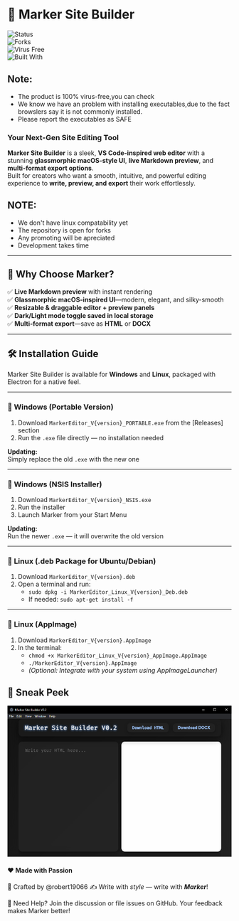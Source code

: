 <!-- markdownlint-configure-file {
  "MD013": {
    "code_blocks": false,
    "tables": false
  },
  "MD033": false,
  "MD041": false
} -->
# 🚀 Marker Site Builder  
![Status](https://img.shields.io/badge/Repository%20Status-Maintained-brightgreen)  
![Forks](https://img.shields.io/badge/Forks-Open-blue)  
![Virus Free](https://img.shields.io/badge/Virus--free-Yes-success)  
![Built With](https://img.shields.io/badge/Built%20with-JavaScript-yellow)
 

## Note:
- The product is 100% virus-free,you can check
- We know we have an problem with installing executables,due to the fact browslers say it is not commonly installed.
- Please report the executables as SAFE

### **Your Next-Gen Site Editing Tool**  

**Marker Site Builder** is a sleek, **VS Code-inspired web editor** with a stunning **glassmorphic macOS-style UI**, **live Markdown preview**, and **multi-format export options**.  
Built for creators who want a smooth, intuitive, and powerful editing experience to **write, preview, and export** their work effortlessly.  
## NOTE:
- We don't have linux compatability yet
- The repository is open for forks
- Any promoting will be apreciated
- Development takes time

---




## 🌟 **Why Choose Marker?**  
✅ **Live Markdown preview** with instant rendering  
✅ **Glassmorphic macOS-inspired UI**—modern, elegant, and silky-smooth  
✅ **Resizable & draggable editor + preview panels**  
✅ **Dark/Light mode toggle saved in local storage**  
✅ **Multi-format export**—save as **HTML** or **DOCX**  

---

## 🛠️ **Installation Guide**  
Marker Site Builder is available for **Windows** and **Linux**, packaged with Electron for a native feel.

---

### 🔹 Windows (Portable Version)  
1. Download `MarkerEditor_V{version}_PORTABLE.exe` from the [Releases] section  
2. Run the `.exe` file directly — no installation needed  

**Updating:**  
Simply replace the old `.exe` with the new one

---

### 🔹 Windows (NSIS Installer)  
1. Download `MarkerEditor_V{version}_NSIS.exe`  
2. Run the installer  
3. Launch Marker from your Start Menu  

**Updating:**  
Run the newer `.exe` — it will overwrite the old version

---

### 🔹 Linux (.deb Package for Ubuntu/Debian)  
1. Download `MarkerEditor_V{version}.deb`  
2. Open a terminal and run:  
   - `sudo dpkg -i MarkerEditor_Linux_V{version}_Deb.deb`  
   - If needed: `sudo apt-get install -f`

---

### 🔹 Linux (AppImage)  
1. Download `MarkerEditor_V{version}.AppImage`  
2. In the terminal:  
   - `chmod +x MarkerEditor_Linux_V{version}_AppImage.AppImage`  
   - `./MarkerEditor_V{version}.AppImage`  
   - *(Optional: Integrate with your system using AppImageLauncher)*


## 📸 Sneak Peek
![photo](./images/Capture.png)



#### ❤️ Made with Passion
🔹 Crafted by @robert19066
✍ Write with _style_ — write with _**Marker**_!

📢 Need Help?
Join the discussion or file issues on GitHub.
Your feedback makes Marker better!

